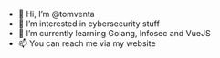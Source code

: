 - 👋 Hi, I’m @tomventa
- 👀 I’m interested in cybersecurity stuff
- 🌱 I’m currently learning Golang, Infosec and VueJS
- 📫 You can reach me via my website
